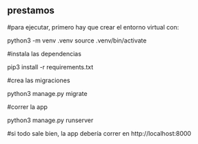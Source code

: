 ## prestamos


#para ejecutar, primero hay que crear el entorno virtual con:

python3 -m venv .venv
source .venv/bin/activate


#instala las dependencias 

pip3 install -r requirements.txt


#crea las migraciones

python3 manage.py migrate


#correr la app 

python3 manage.py runserver

#si todo sale bien, la app debería correr en http://localhost:8000 